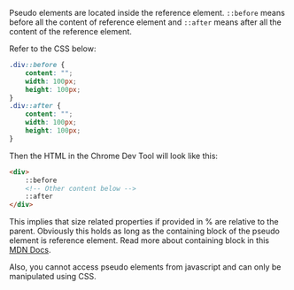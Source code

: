 Pseudo elements are located inside the reference element. `::before` means before all the content of reference element and `::after` means after all the content of the reference element.

Refer to the CSS below:

```css
.div::before {
	content: "";
	width: 100px;
	height: 100px;
}
.div::after {
	content: "";
	width: 100px;
	height: 100px;
}
```

Then the HTML in the Chrome Dev Tool will look like this:

```html
<div>
	::before
	<!-- Other content below -->
	::after
</div>
```

This implies that size related properties if provided in % are relative to the parent. Obviously this holds as long as the containing block of the pseudo element is reference element. Read more about containing block in this [MDN Docs](https://developer.mozilla.org/en-US/docs/Web/CSS/Containing_block).

Also, you cannot access pseudo elements from javascript and can only be manipulated using CSS.
